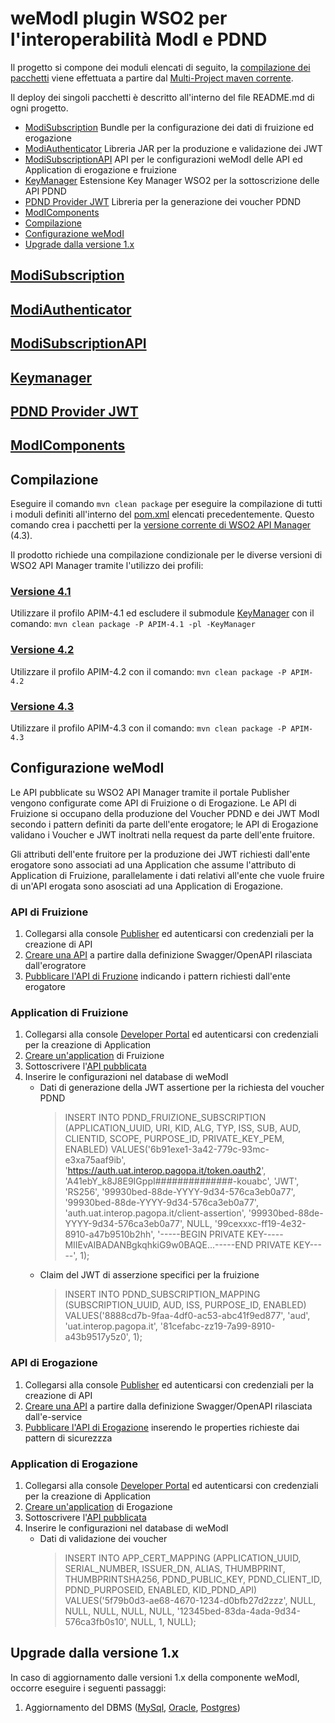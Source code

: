 # weModI plugin WSO2 per l'interoperabilità ModI e PDND

Il progetto si compone dei moduli elencati di seguito, la [compilazione dei pacchetti](#compilazione) viene effettuata a partire dal [Multi-Project maven corrente](./pom.xml).

Il deploy dei singoli pacchetti è descritto all'interno del file README.md di ogni progetto.

* [ModiSubscription](#modisubscription) Bundle per la configurazione dei dati di fruizione ed erogazione
* [ModiAuthenticator](#modiauthenticator) Libreria JAR per la produzione e validazione dei JWT
* [ModiSubscriptionAPI](#modisubscriptionapi) API per le configurazioni weModI delle API ed Application di erogazione e fruizione
* [KeyManager](#keymanager) Estensione Key Manager WSO2 per la sottoscrizione delle API PDND
* [PDND Provider JWT](#pdnd-provider-jwt) Libreria per la generazione dei voucher PDND
* [ModIComponents](#modicomponents)
* [Compilazione](#compilazione)
* [Configurazione weModI](#configurazione-wemodi)
* [Upgrade dalla versione 1.x](#upgrade-dalla-versione-1x)


## [ModiSubscription](./ModISubscription/README.md)


## [ModiAuthenticator](./ModIAuthenticator/README.md)


## [ModiSubscriptionAPI](./ModISubscriptionAPI/README.md)


## [Keymanager](./KeyManager/README.md)


## [PDND Provider JWT](./PDNDProviderJWT/README.md)


## [ModIComponents](./ModIComponents/README.md)


## Compilazione
Eseguire il comando ```mvn clean package``` per eseguire la compilazione di tutti i moduli definiti all'interno del [pom.xml](./pom.xml) elencati precedentemente. Questo comando crea i pacchetti per la [versione corrente di WSO2 API Manager](https://apim.docs.wso2.com/en/latest/) (4.3).

Il prodotto richiede una compilazione condizionale per le diverse versioni di WSO2 API Manager tramite l'utilizzo dei profili:

### [Versione 4.1](https://apim.docs.wso2.com/en/4.1.0/)
Utilizzare il profilo APIM-4.1 ed escludere il submodule [KeyManager](#keymanager) con il comando: ```mvn clean package -P APIM-4.1 -pl -KeyManager```

### [Versione 4.2](https://apim.docs.wso2.com/en/4.2.0/)
Utilizzare il profilo APIM-4.2 con il comando: ```mvn clean package -P APIM-4.2```

### [Versione 4.3](https://apim.docs.wso2.com/en/4.3.0/)
Utilizzare il profilo APIM-4.3 con il comando: ```mvn clean package -P APIM-4.3```

## Configurazione weModI
Le API pubblicate su WSO2 API Manager tramite il portale Publisher vengono configurate come API di Fruizione o di Erogazione. Le API di Fruizione si occupano della produzione del Voucher PDND e dei JWT ModI secondo i pattern definiti da parte dell'ente erogatore; le API di Erogazione validano i Voucher e JWT inoltrati nella request da parte dell'ente fruitore.

Gli attributi dell'ente fruitore per la produzione dei JWT richiesti dall'ente erogatore sono associati ad una Application che assume l'attributo di Application di Fruizione, parallelamente i dati relativi all'ente che vuole fruire di un'API erogata sono asosciati ad una Application di Erogazione.

### API di Fruizione
1. Collegarsi alla console [Publisher](https://apim.docs.wso2.com/en/latest/get-started/apim-architecture/#api-publisher) ed autenticarsi con credenziali per la creazione di API
2. [Creare una API](https://apim.docs.wso2.com/en/latest/design/create-api/create-rest-api/create-a-rest-api-from-an-openapi-definition/) a partire dalla definizione Swagger/OpenAPI rilasciata dall'erogratore
3. [Pubblicare l'API di Fruzione](ModIAuthenticator/README.md#mediatore-di-autenticazione-in-fruizione) indicando i pattern richiesti dall'ente erogatore

### Application di Fruizione
1. Collegarsi alla console [Developer Portal](https://apim.docs.wso2.com/en/latest/get-started/apim-architecture/#api-developer-portal) ed autenticarsi con credenziali per la creazione di Application
2. [Creare un'application](https://apim.docs.wso2.com/en/latest/consume/manage-application/create-application/) di Fruizione
3. Sottoscrivere l'[API pubblicata](#api-di-fruizione)
4. Inserire le configurazioni nel database di weModI
   - Dati di generazione della JWT assertione per la richiesta del voucher PDND
     > INSERT INTO PDND_FRUIZIONE_SUBSCRIPTION (APPLICATION_UUID, URI, KID, ALG, TYP, ISS, SUB, AUD, CLIENTID, SCOPE, PURPOSE_ID, PRIVATE_KEY_PEM, ENABLED) VALUES('6b91exe1-3a42-779c-93mc-e3xa75aaf9ib', 'https://auth.uat.interop.pagopa.it/token.oauth2', 'A41ebY_k8J8E9IGppI##############-kouabc', 'JWT', 'RS256', '99930bed-88de-YYYY-9d34-576ca3eb0a77', '99930bed-88de-YYYY-9d34-576ca3eb0a77', 'auth.uat.interop.pagopa.it/client-assertion', '99930bed-88de-YYYY-9d34-576ca3eb0a77', NULL, '99cexxxc-ff19-4e32-8910-a47b9510b2hh', '-----BEGIN PRIVATE KEY-----MIIEvAIBADANBgkqhkiG9w0BAQE...-----END PRIVATE KEY-----', 1);
   - Claim del JWT di asserzione specifici per la fruizione
     > INSERT INTO PDND_SUBSCRIPTION_MAPPING (SUBSCRIPTION_UUID, AUD, ISS, PURPOSE_ID, ENABLED) VALUES('8888cd7b-9faa-4df0-ac53-abc41f9ed877', 'aud', 'uat.interop.pagopa.it', '81cefabc-zz19-7a99-8910-a43b9517y5z0', 1);

### API di Erogazione
1. Collegarsi alla console [Publisher](https://apim.docs.wso2.com/en/latest/get-started/apim-architecture/#api-publisher) ed autenticarsi con credenziali per la creazione di API
2. [Creare una API](https://apim.docs.wso2.com/en/latest/design/create-api/create-rest-api/create-a-rest-api-from-an-openapi-definition/) a partire dalla definizione Swagger/OpenAPI rilasciata dall'e-service
3. [Pubblicare l'API di Erogazione](ModIAuthenticator/README.md#*#handler-di-autorizzazione-in-erogazione) inserendo le properties richieste dai pattern di sicurezzza

### Application di Erogazione
1. Collegarsi alla console [Developer Portal](https://apim.docs.wso2.com/en/latest/get-started/apim-architecture/#api-developer-portal) ed autenticarsi con credenziali per la creazione di Application
2. [Creare un'application](https://apim.docs.wso2.com/en/latest/consume/manage-application/create-application/) di Erogazione
3. Sottoscrivere l'[API pubblicata](#api-di-erogazione)
4. Inserire le configurazioni nel database di weModI
   - Dati di validazione dei voucher
     > INSERT INTO APP_CERT_MAPPING (APPLICATION_UUID, SERIAL_NUMBER, ISSUER_DN, ALIAS, THUMBPRINT, THUMBPRINTSHA256, PDND_PUBLIC_KEY, PDND_CLIENT_ID, PDND_PURPOSEID, ENABLED, KID_PDND_API) VALUES('5f79b0d3-ae68-4670-1234-d0bfb27d2zzz', NULL, NULL, NULL, NULL, NULL, '12345bed-83da-4ada-9d34-576ca3fb0s10', NULL, 1, NULL);


## Upgrade dalla versione 1.x
In caso di aggiornamento dalle versioni 1.x della componente weModI, occorre eseguire i seguenti passaggi:
1. Aggiornamento del DBMS ([MySql](./ModISubscription/src/main/resources/dbscripts/ModI/mysql/upgrade-from-1.x.sql), [Oracle](./ModISubscription/src/main/resources/dbscripts/ModI/oracle/upgrade-from-1.x.sql), [Postgres](./ModISubscription/src/main/resources/dbscripts/ModI/postgres/upgrade-from-1.x.sql))
